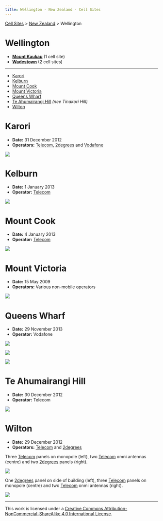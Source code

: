 ```yaml
---
title: Wellington - New Zealand - Cell Sites
---
```


[Cell Sites](../../) >  [New Zealand](../) > Wellington

# Wellington

* **[Mount Kaukau](mount-kaukau)** (1 cell site)
* **[Wadestown](wadestown)** (2 cell sites)

---

* [Karori](#karori)
* [Kelburn](#kelburn)
* [Mount Cook](#mount-cook)
* [Mount Victoria](#mount-victoria)
* [Queens Wharf](#queens-wharf)
* [Te Ahumairangi Hill](#te-ahumairangi-hill) *(nee Tinakori Hill)*
* [Wilton](#wilton)

# Karori

* **Date:** 31 December 2012
* **Operators:** [Telecom], [2degrees] and [Vodafone]

![](https://f001.backblazeb2.com/file/CellSites/NZ/WGN/20121231-155815.jpg)

# Kelburn

* **Date:** 1 January 2013
* **Operator:** [Telecom]

![](https://f001.backblazeb2.com/file/CellSites/NZ/WGN/20130101-150029.jpg)

# Mount Cook

* **Date:** 4 January 2013
* **Operator:** [Telecom]

![](https://f001.backblazeb2.com/file/CellSites/NZ/WGN/20130104-162228.jpg)

# Mount Victoria

* **Date:** 15 May 2009
* **Operators:** Various non-mobile operators

![](https://f001.backblazeb2.com/file/CellSites/NZ/WGN/20090515-184629.jpg)

# Queens Wharf

* **Date:** 29 November 2013
* **Operator:** Vodafone

![](https://f001.backblazeb2.com/file/CellSites/NZ/WGN/20131129-134750.jpg)

![](https://f001.backblazeb2.com/file/CellSites/NZ/WGN/20131129-135503.jpg)

![](https://f001.backblazeb2.com/file/CellSites/NZ/WGN/20131129-135531.jpg)

# Te Ahumairangi Hill

* **Date:** 30 December 2012
* **Operator:** Telecom

![](https://f001.backblazeb2.com/file/CellSites/NZ/WGN/20121230-113939.jpg)

# Wilton

* **Date:** 29 December 2012
* **Operators:** [Telecom] and [2degrees]

Three [Telecom] panels on monopole (left), two [Telecom] omni antennas (centre) and two [2degrees] panels (right).

![](https://f001.backblazeb2.com/file/CellSites/NZ/WGN/20121229-192302.jpg)

One [2degrees] panel on side of building (left), three [Telecom] panels on monopole (centre) and two [Telecom] onmi antennas (right).

![](https://f001.backblazeb2.com/file/CellSites/NZ/WGN/20121229-192314.jpg)

---

This work is licensed under a [Creative Commons Attribution-NonCommercial-ShareAlike 4.0 International License](http://creativecommons.org/licenses/by-nc-sa/4.0/).

[2degrees]: https://en.wikipedia.org/wiki/2degrees
[Telecom]: https://en.wikipedia.org/wiki/Spark_New_Zealand
[Vodafone]: https://en.wikipedia.org/wiki/Vodafone_New_Zealand
